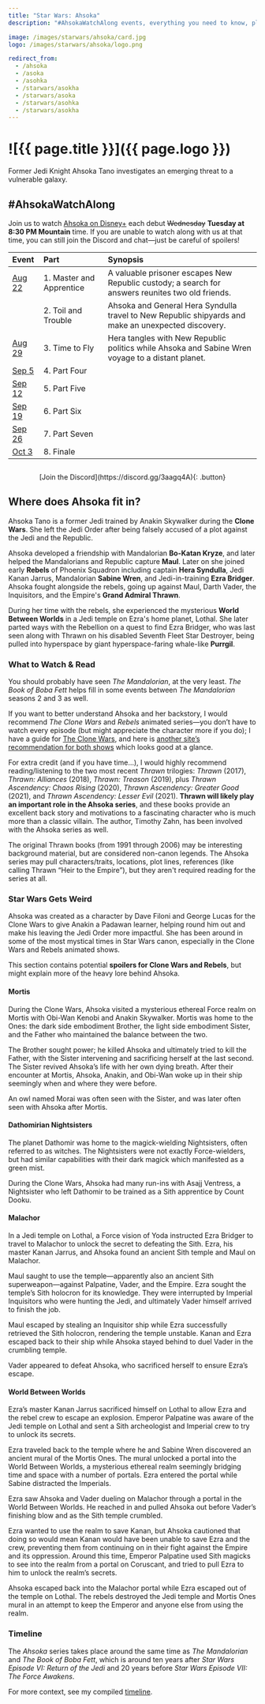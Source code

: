 ```yaml
---
title: "Star Wars: Ahsoka"
description: "#AhsokaWatchAlong events, everything you need to know, plus what you can watch and read to dig in even more"

image: /images/starwars/ahsoka/card.jpg
logo: /images/starwars/ahsoka/logo.png

redirect_from:
  - /ahsoka
  - /asoka
  - /asohka
  - /starwars/asokha
  - /starwars/asoka
  - /starwars/asohka
  - /starwars/asokha
---
```


# ![{{ page.title }}]({{ page.logo }})

Former Jedi Knight Ahsoka Tano investigates an emerging threat to a vulnerable galaxy.

## #AhsokaWatchAlong

Join us to watch [Ahsoka on Disney+] each debut ~~Wednesday~~ **Tuesday at 8:30 PM Mountain** time. If you are unable to watch along with us at that time, you can still join the Discord and chat—just be careful of spoilers!

Event                                                          | Part                     | Synopsis
:------------------------------------------------------------- | :----------------------- | :-------
[Aug 22](https://discord.gg/3aagq4A?event=1139007079613472778) | 1. Master and Apprentice | A valuable prisoner escapes New Republic custody; a search for answers reunites two old friends.
                                                               | 2. Toil and Trouble      | Ahsoka and General Hera Syndulla travel to New Republic shipyards and make an unexpected discovery.
[Aug 29](https://discord.gg/3aagq4A?event=1139007555901866025) | 3. Time to Fly | Hera tangles with New Republic politics while Ahsoka and Sabine Wren voyage to a distant planet.
[Sep 5](https://discord.gg/3aagq4A?event=1139036974599118868)  | 4. Part Four
[Sep 12](https://discord.gg/3aagq4A?event=1139037285757767782) | 5. Part Five
[Sep 19](https://discord.gg/3aagq4A?event=1139037671721799700) | 6. Part Six
[Sep 26](https://discord.gg/3aagq4A?event=1139037923820449843) | 7. Part Seven
[Oct 3](https://discord.gg/3aagq4A?event=1139038317476859945)  | 8. Finale

<div style="margin: 2em auto; text-align: center;" markdown="1">
[Join the Discord](https://discord.gg/3aagq4A){: .button}
</div>

## Where does Ahsoka fit in?

Ahsoka Tano is a former Jedi trained by Anakin Skywalker during the **Clone Wars**. She left the Jedi Order after being falsely accused of a plot against the Jedi and the Republic.

Ahsoka developed a friendship with Mandalorian **Bo-Katan Kryze**, and later helped the Mandalorians and Republic capture **Maul**. Later on she joined early **Rebels** of Phoenix Squadron including captain **Hera Syndulla**, Jedi Kanan Jarrus, Mandalorian **Sabine Wren**, and Jedi-in-training **Ezra Bridger**. Ahsoka fought alongside the rebels, going up against Maul, Darth Vader, the Inquisitors, and the Empire's **Grand Admiral Thrawn**.

During her time with the rebels, she experienced the mysterious **World Between Worlds** in a Jedi temple on Ezra's home planet, Lothal. She later parted ways with the Rebellion on a quest to find Ezra Bridger, who was last seen along with Thrawn on his disabled Seventh Fleet Star Destroyer, being pulled into hyperspace by giant hyperspace-faring whale-like **Purrgil**.

### What to Watch & Read

You should probably have seen _The Mandalorian_, at the very least. _The Book of Boba Fett_ helps fill in some events between _The Mandalorian_ seasons 2 and 3 as well.

If you want to better understand Ahsoka and her backstory, I would recommend _The Clone Wars_ and _Rebels_ animated series—you don’t have to watch every episode (but might appreciate the character more if you do); I have a guide for [The Clone Wars], and here is [another site’s recommendation for both shows](https://www.gamesradar.com/ahsoka-the-clone-wars-rebels-essential-episodes-star-wars/) which looks good at a glance.

For extra credit (and if you have time…), I would highly recommend reading/listening to the two most recent _Thrawn_ trilogies: _Thrawn_ (2017), _Thrawn: Alliances_ (2018), _Thrawn: Treason_ (2019), plus _Thrawn Ascendency: Chaos Rising_ (2020), _Thrawn Ascendency: Greater Good_ (2021), and _Thrawn Ascendency: Lesser Evil_ (2021). **Thrawn will likely play an important role in the Ahsoka series**, and these books provide an excellent back story and motivations to a fascinating character who is much more than a classic villain. The author, Timothy Zahn, has been involved with the Ahsoka series as well.

The original Thrawn books (from 1991 through 2006) may be interesting background material, but are considered non-canon legends. The Ahsoka series may pull characters/traits, locations, plot lines, references (like calling Thrawn “Heir to the Empire”), but they aren't required reading for the series at all.

### Star Wars Gets Weird

Ahsoka was created as a character by Dave Filoni and George Lucas for the Clone Wars to give Anakin a Padawan learner, helping round him out and make his leaving the Jedi Order more impactful. She has been around in some of the most mystical times in Star Wars canon, especially in the Clone Wars and Rebels animated shows.

This section contains potential **spoilers for Clone Wars and Rebels**, but might explain more of the heavy lore behind Ahsoka.

#### Mortis

During the Clone Wars, Ahsoka visited a mysterious ethereal Force realm on Mortis with Obi-Wan Kenobi and Anakin Skywalker. Mortis was home to the Ones: the dark side embodiment Brother, the light side embodiment Sister, and the Father who maintained the balance between the two.

The Brother sought power; he killed Ahsoka and ultimately tried to kill the Father, with the Sister intervening and sacrificing herself at the last second. The Sister revived Ahsoka’s life with her own dying breath. After their encounter at Mortis, Ahsoka, Anakin, and Obi-Wan woke up in their ship seemingly when and where they were before.

An owl named Morai was often seen with the Sister, and was later often seen with Ahsoka after Mortis.

#### Dathomirian Nightsisters

The planet Dathomir was home to the magick-wielding Nightsisters, often referred to as witches. The Nightsisters were not exactly Force-wielders, but had similar capabilities with their dark magick which manifested as a green mist.

During the Clone Wars, Ahsoka had many run-ins with Asajj Ventress, a Nightsister who left Dathomir to be trained as a Sith apprentice by Count Dooku.

#### Malachor

In a Jedi temple on Lothal, a Force vision of Yoda instructed Ezra Bridger to travel to Malachor to unlock the secret to defeating the Sith. Ezra, his master Kanan Jarrus, and Ahsoka found an ancient Sith temple and Maul on Malachor.

Maul saught to use the temple—apparently also an ancient Sith superweapon—against Palpatine, Vader, and the Empire. Ezra sought the temple’s Sith holocron for its knowledge. They were interrupted by Imperial Inquisitors who were hunting the Jedi, and ultimately Vader himself arrived to finish the job.

Maul escaped by stealing an Inquisitor ship while Ezra successfully retrieved the Sith holocron, rendering the temple unstable. Kanan and Ezra escaped back to their ship while Ahsoka stayed behind to duel Vader in the crumbling temple.

Vader appeared to defeat Ahsoka, who sacrificed herself to ensure Ezra’s escape.

#### World Between Worlds

Ezra’s master Kanan Jarrus sacrificed himself on Lothal to allow Ezra and the rebel crew to escape an explosion. Emperor Palpatine was aware of the Jedi temple on Lothal and sent a Sith archeologist and Imperial crew to try to unlock its secrets.

Ezra traveled back to the temple where he and Sabine Wren discovered an ancient mural of the Mortis Ones. The mural unlocked a portal into the World Between Worlds, a mysterious ethereal realm seemingly bridging time and space with a number of portals. Ezra entered the portal while Sabine distracted the Imperials.

Ezra saw Ahsoka and Vader dueling on Malachor through a portal in the World Between Worlds. He reached in and pulled Ahsoka out before Vader’s finishing blow and as the Sith temple crumbled.

Ezra wanted to use the realm to save Kanan, but Ahsoka cautioned that doing so would mean Kanan would have been unable to save Ezra and the crew, preventing them from continuing on in their fight against the Empire and its oppression. Around this time, Emperor Palpatine used Sith magicks to see into the realm from a portal on Coruscant, and tried to pull Ezra to him to unlock the realm’s secrets.

Ahsoka escaped back into the Malachor portal while Ezra escaped out of the temple on Lothal. The rebels destroyed the Jedi temple and Mortis Ones mural in an attempt to keep the Emperor and anyone else from using the realm.

### Timeline

The _Ahsoka_ series takes place around the same time as _The Mandalorian_ and _The Book of Boba Fett_, which is around ten years after _Star Wars Episode VI: Return of the Jedi_ and 20 years before _Star Wars Episode VII: The Force Awakens_.

For more context, see my compiled [timeline](/starwars#timeline).

[Ahsoka on Disney+]: https://www.disneyplus.com/series/ahsoka/pdpjs2TO4zJ4
[The Clone Wars]: /starwars/clonewars/
